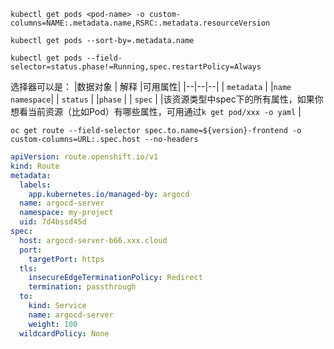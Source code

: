 ```shell
kubectl get pods <pod-name> -o custom-columns=NAME:.metadata.name,RSRC:.metadata.resourceVersion
```

```
kubectl get pods --sort-by=.metadata.name
```


```
kubectl get pods --field-selector=status.phase!=Running,spec.restartPolicy=Always
```
选择器可以是：
|数据对象  | 解释 |可用属性|
|--|--|--|
| `metadata` |  |`name` <br/> `namespace`|
| `status` |  |`phase` |
| `spec` |  |该资源类型中spec下的所有属性，如果你想看当前资源（比如Pod）有哪些属性，可用通过`k get pod/xxx -o yaml` |


```shell
oc get route --field-selector spec.to.name=${version}-frontend -o custom-columns=URL:.spec.host --no-headers
```

```yaml
apiVersion: route.openshift.io/v1
kind: Route
metadata:
  labels:
    app.kubernetes.io/managed-by: argocd
  name: argocd-server
  namespace: my-project
  uid: 7d4bssd45d
spec:
  host: argocd-server-b66.xxx.cloud
  port:
    targetPort: https
  tls:
    insecureEdgeTerminationPolicy: Redirect
    termination: passthrough
  to:
    kind: Service
    name: argocd-server
    weight: 100
  wildcardPolicy: None
```

